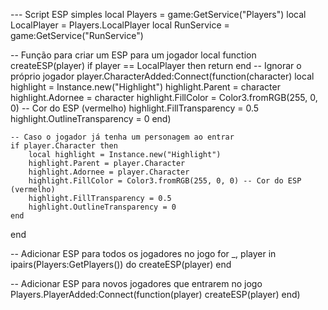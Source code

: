 --- Script ESP simples
local Players = game:GetService("Players")
local LocalPlayer = Players.LocalPlayer
local RunService = game:GetService("RunService")

-- Função para criar um ESP para um jogador
local function createESP(player)
    if player == LocalPlayer then return end -- Ignorar o próprio jogador
    player.CharacterAdded:Connect(function(character)
        local highlight = Instance.new("Highlight")
        highlight.Parent = character
        highlight.Adornee = character
        highlight.FillColor = Color3.fromRGB(255, 0, 0) -- Cor do ESP (vermelho)
        highlight.FillTransparency = 0.5
        highlight.OutlineTransparency = 0
    end)

    -- Caso o jogador já tenha um personagem ao entrar
    if player.Character then
        local highlight = Instance.new("Highlight")
        highlight.Parent = player.Character
        highlight.Adornee = player.Character
        highlight.FillColor = Color3.fromRGB(255, 0, 0) -- Cor do ESP (vermelho)
        highlight.FillTransparency = 0.5
        highlight.OutlineTransparency = 0
    end
end

-- Adicionar ESP para todos os jogadores no jogo
for _, player in ipairs(Players:GetPlayers()) do
    createESP(player)
end

-- Adicionar ESP para novos jogadores que entrarem no jogo
Players.PlayerAdded:Connect(function(player)
    createESP(player)
end)

